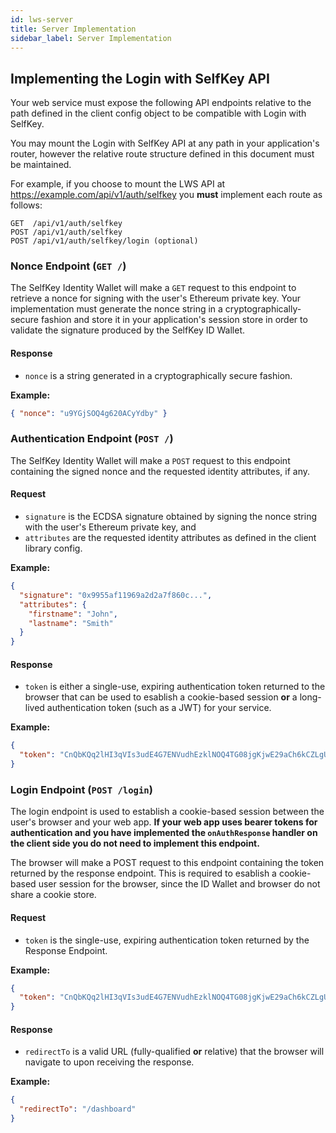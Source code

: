```yaml
---
id: lws-server
title: Server Implementation
sidebar_label: Server Implementation
---
```


## Implementing the Login with SelfKey API

Your web service must expose the following API endpoints relative to the path defined in the client config object to be compatible with Login with SelfKey.

You may mount the Login with SelfKey API at any path in your application's router, however the relative route structure defined in this document must be maintained.

For example, if you choose to mount the LWS API at https://example.com/api/v1/auth/selfkey you **must** implement each route as follows:

```
GET  /api/v1/auth/selfkey
POST /api/v1/auth/selfkey
POST /api/v1/auth/selfkey/login (optional)
```

### Nonce Endpoint (`GET /`)

The SelfKey Identity Wallet will make a `GET` request to this endpoint to retrieve a nonce for signing with the user's Ethereum private key. Your implementation must generate the nonce string in a cryptographically-secure fashion and store it in your application's session store in order to validate the signature produced by the SelfKey ID Wallet.

#### Response

- `nonce` is a string generated in a cryptographically secure fashion.

**Example:**

```json
{ "nonce": "u9YGjSOQ4g620ACyYdby" }
```

### Authentication Endpoint (`POST /`)

The SelfKey Identity Wallet will make a `POST` request to this endpoint containing the signed nonce and the requested identity attributes, if any.

#### Request

- `signature` is the ECDSA signature obtained by signing the nonce string with the user's Ethereum private key, and
- `attributes` are the requested identity attributes as defined in the client library config.

**Example:**

```json
{
  "signature": "0x9955af11969a2d2a7f860c...",
  "attributes": {
    "firstname": "John",
    "lastname": "Smith"
  }
}
```

#### Response

- `token` is either a single-use, expiring authentication token returned to the browser that can be used to esablish a cookie-based session **or** a long-lived authentication token (such as a JWT) for your service.

**Example:**

```json
{
  "token": "CnQbKQq2lHI3qVIs3udE4G7ENVudhEzklNOQ4TG08jgKjwE29aCh6kCZLgU8dsn4"
}
```

### Login Endpoint (`POST /login`)

The login endpoint is used to establish a cookie-based session between the user's browser and your web app. **If your web app uses bearer tokens for authentication and you have implemented the `onAuthResponse` handler on the client side you do not need to implement this endpoint.**

The browser will make a POST request to this endpoint containing the token returned by the response endpoint. This is required to esablish a cookie-based user session for the browser, since the ID Wallet and browser do not share a cookie store.

#### Request

- `token` is the single-use, expiring authentication token returned by the Response Endpoint.

**Example:**

```json
{
  "token": "CnQbKQq2lHI3qVIs3udE4G7ENVudhEzklNOQ4TG08jgKjwE29aCh6kCZLgU8dsn4"
}
```

#### Response

- `redirectTo` is a valid URL (fully-qualified **or** relative) that the browser will navigate to upon receiving the response.

**Example:**

```json
{
  "redirectTo": "/dashboard"
}
```